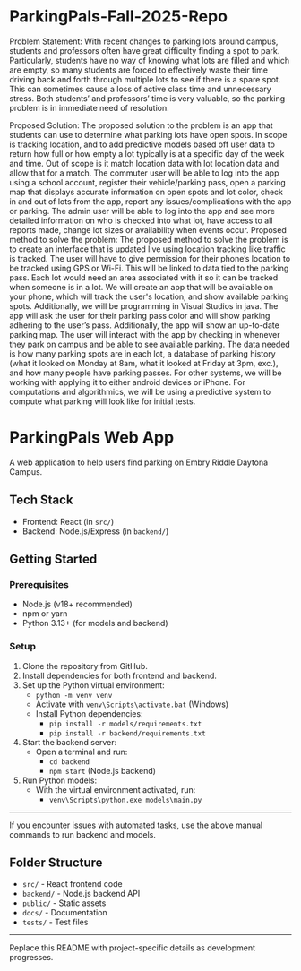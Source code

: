 # ParkingPals-Fall-2025-Repo
Problem Statement: 
With recent changes to parking lots around campus, students and professors often have great difficulty finding a spot to park. Particularly, students have no way of knowing what lots are filled and which are empty, so many students are forced to effectively waste their time driving back and forth through multiple lots to see if there is a spare spot. This can sometimes cause a loss of active class time and unnecessary stress. Both students’ and professors’ time is very valuable, so the parking problem is in immediate need of resolution.

Proposed Solution: 
The proposed solution to the problem is an app that students can use to determine what parking lots have open spots. In scope is tracking location, and to add predictive models based off user data to return how full or how empty a lot typically is at a specific day of the week and time. Out of scope is it match location data with lot location data and allow that for a match.
The commuter user will be able to log into the app using a school account, register their vehicle/parking pass, open a parking map that displays accurate information on open spots and lot color, check in and out of lots from the app, report any issues/complications with the app or parking.
The admin user will be able to log into the app and see more detailed information on who is checked into what lot, have access to all reports made, change lot sizes or availability when events occur. 
Proposed method to solve the problem: 
The proposed method to solve the problem is to create an interface that is updated live using location tracking like traffic is tracked. The user will have to give permission for their phone’s location to be tracked using GPS or Wi-Fi. This will be linked to data tied to the parking pass. Each lot would need an area associated with it so it can be tracked when someone is in a lot. 
We will create an app that will be available on your phone, which will track the user's location, and show available parking spots.  Additionally, we will be programming in Visual Studios in java. The app will ask the user for their parking pass color and will show parking adhering to the user’s pass. Additionally, the app will show an up-to-date parking map.
The user will interact with the app by checking in whenever they park on campus and be able to see available parking. The data needed is how many parking spots are in each lot, a database of parking history (what it looked on Monday at 8am, what it looked at Friday at 3pm, exc.), and how many people have parking passes. For other systems, we will be working with applying it to either android devices or iPhone. For computations and algorithmics, we will be using a predictive system to compute what parking will look like for initial tests.

# ParkingPals Web App

A web application to help users find parking on Embry Riddle Daytona Campus.

## Tech Stack
- Frontend: React (in `src/`)
- Backend: Node.js/Express (in `backend/`)


## Getting Started

### Prerequisites
- Node.js (v18+ recommended)
- npm or yarn
- Python 3.13+ (for models and backend)

### Setup
1. Clone the repository from GitHub.
2. Install dependencies for both frontend and backend.
3. Set up the Python virtual environment:
	 - `python -m venv venv`
	 - Activate with `venv\Scripts\activate.bat` (Windows)
	 - Install Python dependencies:
		 - `pip install -r models/requirements.txt`
		 - `pip install -r backend/requirements.txt`
4. Start the backend server:
	 - Open a terminal and run:
		 - `cd backend`
		 - `npm start` (Node.js backend)
5. Run Python models:
	 - With the virtual environment activated, run:
		 - `venv\Scripts\python.exe models\main.py`

---

If you encounter issues with automated tasks, use the above manual commands to run backend and models.

## Folder Structure
- `src/` - React frontend code
- `backend/` - Node.js backend API
- `public/` - Static assets
- `docs/` - Documentation
- `tests/` - Test files

---

Replace this README with project-specific details as development progresses.
